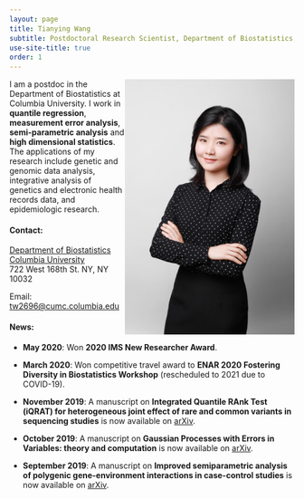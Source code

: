 ```yaml
---
layout: page
title: Tianying Wang
subtitle: Postdoctoral Research Scientist, Department of Biostatistics, Columbia University
use-site-title: true
order: 1
---
```

<img align="right" src="/img/file-1.jpeg" alt="" width="300">

I am a postdoc in the Department of Biostatistics at Columbia University. I work in **quantile regression**, **measurement error analysis**, **semi-parametric analysis** and **high dimensional statistics**. The applications of my research include genetic and genomic data analysis, integrative analysis of genetics and electronic health records data, and epidemiologic research. 

#### Contact:
[Department of Biostatistics](https://www.mailman.columbia.edu/become-student/departments/biostatistics)  
[Columbia University](https://www.columbia.edu/)   
722 West 168th St. NY, NY 10032   

Email: tw2696@cumc.columbia.edu

#### News:
- **May 2020**: Won **2020 IMS New Researcher Award**.

- **March 2020**: Won competitive travel award to **ENAR 2020 Fostering Diversity in Biostatistics Workshop** (rescheduled to 2021 due to COVID-19).

- **November 2019**: A manuscript on **Integrated Quantile RAnk Test (iQRAT) for heterogeneous joint effect of rare and common variants in sequencing studies** is now available on [arXiv](https://arxiv.org/abs/1910.10102).

- **October 2019**: A manuscript on **Gaussian Processes with Errors in Variables: theory and computation** is now available on [arXiv](https://arxiv.org/abs/1910.06235).

- **September 2019**: A manuscript on **Improved semiparametric analysis of polygenic gene-environment interactions in case-control studies** is now available on [arXiv](https://arxiv.org/abs/1909.07501).
